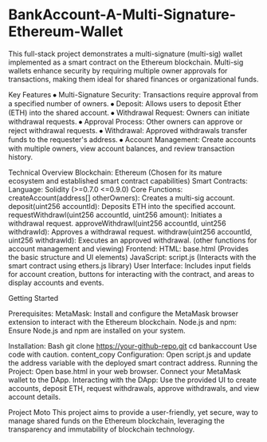 # BankAccount-A-Multi-Signature-Ethereum-Wallet
This full-stack project demonstrates a multi-signature (multi-sig) wallet implemented as a smart contract on the Ethereum blockchain. Multi-sig wallets enhance security by requiring multiple owner approvals for transactions, making them ideal for shared finances or organizational funds.

Key Features
⦁	Multi-Signature Security: Transactions require approval from a specified number of owners.
⦁	Deposit: Allows users to deposit Ether (ETH) into the shared account.
⦁	Withdrawal Request: Owners can initiate withdrawal requests.
⦁	Approval Process: Other owners can approve or reject withdrawal requests.
⦁	Withdrawal: Approved withdrawals transfer funds to the requester's address.
⦁	Account Management: Create accounts with multiple owners, view account balances, and review transaction history.

Technical Overview
Blockchain: Ethereum (Chosen for its mature ecosystem and established smart contract capabilities)
Smart Contracts:
Language: Solidity (>=0.7.0 <=0.9.0)
Core Functions:
createAccount(address[] otherOwners): Creates a multi-sig account.
deposit(uint256 accountId): Deposits ETH into the specified account.
requestWithdrawl(uint256 accountId, uint256 amount): Initiates a withdrawal request.
approveWithdrawl(uint256 accountId, uint256 withdrawId): Approves a withdrawal request.
withdraw(uint256 accountId, uint256 withdrawId): Executes an approved withdrawal.
(other functions for account management and viewing)
Frontend:
HTML: base.html (Provides the basic structure and UI elements)
JavaScript: script.js (Interacts with the smart contract using ethers.js library)
User Interface: Includes input fields for account creation, buttons for interacting with the contract, and areas to display accounts and events.

Getting Started

Prerequisites:
MetaMask: Install and configure the MetaMask browser extension to interact with the Ethereum blockchain.
Node.js and npm: Ensure Node.js and npm are installed on your system.

Installation:
Bash
git clone https://your-github-repo.git
cd bankaccount
Use code with caution.
content_copy
Configuration:
Open script.js and update the address variable with the deployed smart contract address.
Running the Project:
Open base.html in your web browser.
Connect your MetaMask wallet to the DApp.
Interacting with the DApp:
Use the provided UI to create accounts, deposit ETH, request withdrawals, approve withdrawals, and view account details.

Project Moto
This project aims to provide a user-friendly, yet secure, way to manage shared funds on the Ethereum blockchain, leveraging the transparency and immutability of blockchain technology.
